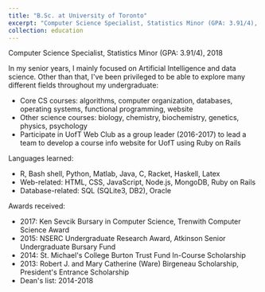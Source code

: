 ```yaml
---
title: "B.Sc. at University of Toronto"
excerpt: "Computer Science Specialist, Statistics Minor (GPA: 3.91/4), 2018"
collection: education
---
```


Computer Science Specialist, Statistics Minor (GPA: 3.91/4), 2018

In my senior years, I mainly focused on Artificial Intelligence and data science. 
Other than that, I've been privileged to be able to explore many different fields throughout my undergraduate: 
* Core CS courses: algorithms, computer organization, databases, operating systems, functional programming, website
* Other science courses: biology, chemistry, biochemistry, genetics, physics, psychology 
* Participate in UofT Web Club as a group leader (2016-2017) to lead a team to develop a course info website for UofT using Ruby on Rails

Languages learned:
* R, Bash shell, Python, Matlab,  Java, C, Racket, Haskell, Latex
* Web-related:		HTML, CSS, JavaScript, Node.js, MongoDB, Ruby on Rails
* Database-related:	 SQL (SQLite3, DB2), Oracle

Awards received:
* 2017: Ken Sevcik Bursary in Computer Science, Trenwith Computer Science Award
* 2015: NSERC Undergraduate Research Award, Atkinson Senior Undergraduate Bursary Fund
* 2014: St. Michael's College Burton Trust Fund In-Course Scholarship
* 2013: Robert J. and Mary Catherine (Ware) Birgeneau Scholarship, President's Entrance Scholarship
* Dean's list: 2014-2018
